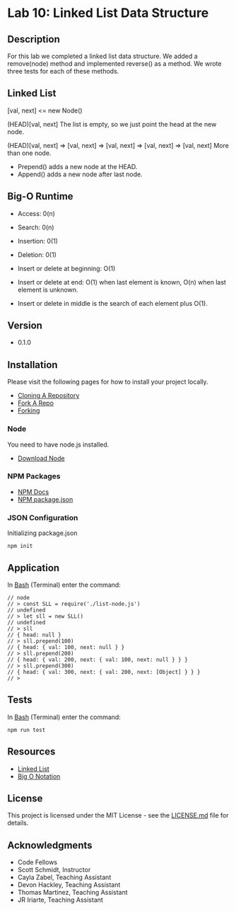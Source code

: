 # Lab 10: Linked List Data Structure

## Description
For this lab we completed a linked list data structure. We added a remove(node) method and implemented reverse() as a method. We wrote three tests for each of these methods.

## Linked List

[val, next]   <= new Node()

(HEAD)[val, next]
The list is empty, so we just point the head at the new node.

(HEAD)[val, next] => [val, next] => [val, next] => [val, next] => [val, next]
More than one node.

* Prepend() adds a new node at the HEAD.
* Append() adds a new node after last node.

## Big-O Runtime
* Access: 0(n)
* Search: 0(n)
* Insertion: 0(1)
* Deletion: 0(1)

* Insert or delete at beginning: O(1)
* Insert or delete at end: O(1) when last element is known, O(n) when last element is unknown.
* Insert or delete in middle is the search of each element plus O(1).

## Version
* 0.1.0

## Installation
Please visit the following pages for how to install your project locally.

* [Cloning A Repository](https://help.github.com/articles/cloning-a-repository/)
* [Fork A Repo](https://help.github.com/articles/fork-a-repo/)
* [Forking](https://guides.github.com/activities/forking/)

### Node
You need to have node.js installed.
* [Download Node](https://nodejs.org/en/)

### NPM Packages
* [NPM Docs](https://docs.npmjs.com)
* [NPM package.json](https://docs.npmjs.com/files/package.json)

### JSON Configuration
Initializing package.json
```
npm init
```

## Application
In [Bash](https://en.wikipedia.org/wiki/Bash_(Unix_shell)) (Terminal) enter the command:

```
// node
// > const SLL = require('./list-node.js')
// undefined
// > let sll = new SLL()
// undefined
// > sll
// { head: null }
// > sll.prepend(100)
// { head: { val: 100, next: null } }
// > sll.prepend(200)
// { head: { val: 200, next: { val: 100, next: null } } }
// > sll.prepend(300)
// { head: { val: 300, next: { val: 200, next: [Object] } } }
// >
```

## Tests
In [Bash](https://en.wikipedia.org/wiki/Bash_(Unix_shell)) (Terminal) enter the command:

`npm run test`

## Resources
* [Linked List](https://en.wikipedia.org/wiki/Linked_list)
* [Big O Notation](https://simple.wikipedia.org/wiki/Big_O_notation)

## License
This project is licensed under the MIT License - see the [LICENSE.md]() file for details.

## Acknowledgments
* Code Fellows
* Scott Schmidt, Instructor
* Cayla Zabel, Teaching Assistant
* Devon Hackley, Teaching Assistant
* Thomas Martinez, Teaching Assistant
* JR Iriarte, Teaching Assistant
